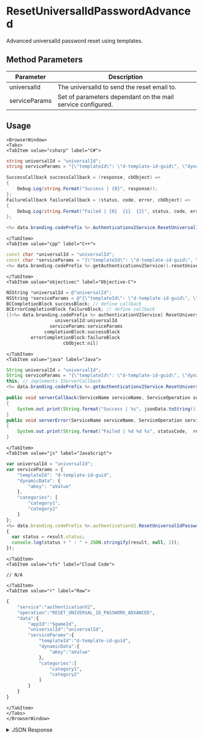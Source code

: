 # ResetUniversalIdPasswordAdvanced

Advanced universalId password reset using templates.

<PartialServop service_name="authenticationV2" operation_name="RESET_UNIVERSAL_ID_PASSWORD_ADVANCED" />

## Method Parameters

| Parameter     | Description                                                 |
| ------------- | ----------------------------------------------------------- |
| universalId   | The universalId to send the reset email to.                 |
| serviceParams | Set of parameters dependant on the mail service configured. |

## Usage

```mdx-code-block
<BrowserWindow>
<Tabs>
<TabItem value="csharp" label="C#">
```

```csharp
string universalId = "universalId";
string serviceParams = "{\"templateId\": \"d-template-id-guid\", \"dynamicData\": {\"aKey\": \"aValue\"}, \"categories\": [\"category1\", \"category2\"]}";

SuccessCallback successCallback = (response, cbObject) =>
{
    Debug.Log(string.Format("Success | {0}", response));
};
FailureCallback failureCallback = (status, code, error, cbObject) =>
{
    Debug.Log(string.Format("Failed | {0}  {1}  {2}", status, code, error));
};

<%= data.branding.codePrefix %>.Authenticationv2Service.ResetUniversalIdPasswordAdvanced (dynamic template)(universalId, serviceParams, successCallback, failureCallback);
```

```mdx-code-block
</TabItem>
<TabItem value="cpp" label="C++">
```

```cpp
const char *universalId = "universalId";
const char *serviceParams = "{\"templateId\": \"d-template-id-guid\", \"dynamicData\": {\"aKey\": \"aValue\"}, \"categories\": [\"category1\", \"category2\"]}";
<%= data.branding.codePrefix %>.getAuthenticationv2Service().resetUniversalIdPasswordAdvanced (dynamic template)(universalId, serviceParams, this);
```

```mdx-code-block
</TabItem>
<TabItem value="objectivec" label="Objective-C">
```

```objectivec
NSString *universalId = @"universalId";
NSString *serviceParams = @"{\"templateId\": \"d-template-id-guid\", \"dynamicData\": {\"aKey\": \"aValue\"}, \"categories\": [\"category1\", \"category2\"]}";
BCCompletionBlock successBlock; // define callback
BCErrorCompletionBlock failureBlock; // define callback
[[<%= data.branding.codePrefix %> authenticationV2Service] ResetUniversalIdPasswordAdvanced (dynamic template):
                  universalId:universalId
                serviceParams:serviceParams
              completionBlock:successBlock
         errorCompletionBlock:failureBlock
                     cbObject:nil]
```

```mdx-code-block
</TabItem>
<TabItem value="java" label="Java">
```

```java
String universalId = "universalId";
String serviceParams = "{\"templateId\": \"d-template-id-guid\", \"dynamicData\": {\"aKey\": \"aValue\"}, \"categories\": [\"category1\", \"category2\"]}";
this; // implements IServerCallback
<%= data.branding.codePrefix %>.getAuthenticationv2Service.ResetUniversalIdPasswordAdvanced (dynamic template)(universalId, serviceParams, this);

public void serverCallback(ServiceName serviceName, ServiceOperation serviceOperation, JSONObject jsonData)
{
    System.out.print(String.format("Success | %s", jsonData.toString()));
}
public void serverError(ServiceName serviceName, ServiceOperation serviceOperation, int statusCode, int reasonCode, String jsonError)
{
    System.out.print(String.format("Failed | %d %d %s", statusCode,  reasonCode, jsonError.toString()));
}

```

```mdx-code-block
</TabItem>
<TabItem value="js" label="JavaScript">
```

```javascript
var universalId = "universalId";
var serviceParams = {
    "templateId": "d-template-id-guid",
    "dynamicData": {
        "aKey": "aValue"
    },
    "categories": [
        "category1",
        "category2"
    ]
};
<%= data.branding.codePrefix %>.authenticationV2.ResetUniversalIdPasswordAdvanced (dynamic template)(universalId, serviceParams, result =>
{
  var status = result.status;
  console.log(status + " : " + JSON.stringify(result, null, 2));
});
```

```mdx-code-block
</TabItem>
<TabItem value="cfs" label="Cloud Code">
```

```cfscript
// N/A
```

```mdx-code-block
</TabItem>
<TabItem value="r" label="Raw">
```

```r
{
    "service":"authenticationV2",
    "operation":"RESET_UNIVERSAL_ID_PASSWORD_ADVANCED",
    "data":{
        "appId":"$gameId",
        "universalId":"universalId",
        "serviceParams":{
            "templateId":"d-template-id-guid",
            "dynamicData":{
                "aKey":"aValue"
            },
            "categories":[
                "category1",
                "category2"
            ]
        }
    }
}
```

```mdx-code-block
</TabItem>
</Tabs>
</BrowserWindow>
```

<details>
<summary>JSON Response</summary>

```json
{
    "status": 200,
    "data": null
}
```

</details>
